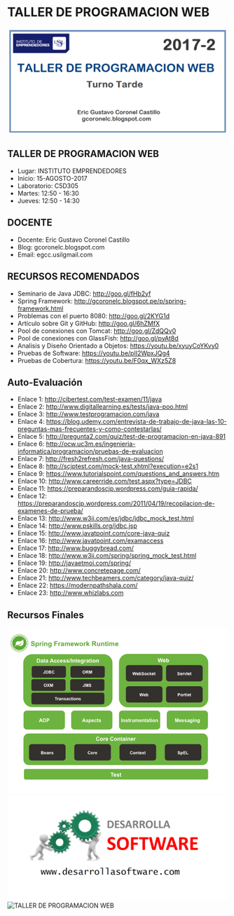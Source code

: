 # TALLER DE PROGRAMACION WEB

![TALLER DE PROGRAMACION WEB](https://raw.githubusercontent.com/gcoronelc/USIL_TPW_2017_2_TT/master/Img/USIL_TPW_2017-2_TT.png)


## TALLER DE PROGRAMACION WEB

- Lugar: INSTITUTO EMPRENDEDORES
- Inicio: 15-AGOSTO-2017
- Laboratorio: C5D305
- Martes: 12:50 - 16:30
- Jueves: 12:50 - 14:30

## DOCENTE

- Docente: Eric Gustavo Coronel Castillo
- Blog: gcoronelc.blogspot.com
- Email: egcc.usilgmail.com

## RECURSOS RECOMENDADOS

- Seminario de Java JDBC: http://goo.gl/fHb2yf
- Spring Framework: http://gcoronelc.blogspot.pe/p/spring-framework.html
- Problemas con el puerto 8080: http://goo.gl/2KYG1d
- Artículo sobre Git y GitHub: http://goo.gl/6hZMfX
- Pool de conexiones con Tomcat: http://goo.gl/ZdQQv0
- Pool de conexiones con GlassFish: http://goo.gl/pyAt8d
- Analisis y Diseño Orientado a Objetos: https://youtu.be/xyuyCoYKvy0
- Pruebas de Software: https://youtu.be/pII2WpxJQg4
- Pruebas de Cobertura: https://youtu.be/F0qx_WXz5Z8


## Auto-Evaluación

- Enlace 1: http://cibertest.com/test-examen/11/java
- Enlace 2: http://www.digitallearning.es/tests/java-poo.html
- Enlace 3: http://www.testprogramacion.com/java
- Enlace 4: https://blog.udemy.com/entrevista-de-trabajo-de-java-las-10-preguntas-mas-frecuentes-y-como-contestarlas/
- Enlace 5: http://pregunta2.com/quiz/test-de-programacion-en-java-891
- Enlace 6: http://ocw.uc3m.es/ingenieria-informatica/programacion/pruebas-de-evaluacion
- Enlace 7: http://fresh2refresh.com/java-questions/
- Enlace 8: http://scjptest.com/mock-test.xhtml?execution=e2s1
- Enlace 9: https://www.tutorialspoint.com/questions_and_answers.htm
- Enlace 10: http://www.careerride.com/test.aspx?type=JDBC
- Enlace 11: https://preparandoscjp.wordpress.com/guia-rapida/
- Enlace 12: https://preparandoscjp.wordpress.com/2011/04/19/recopilacion-de-examenes-de-prueba/
- Enlace 13: http://www.w3ii.com/es/jdbc/jdbc_mock_test.html
- Enlace 14: http://www.pskills.org/jdbc.jsp
- Enlace 15: http://www.javatpoint.com/core-java-quiz
- Enlace 16: http://www.javatpoint.com/examaccess
- Enlace 17: http://www.buggybread.com/
- Enlace 18: http://www.w3ii.com/spring/spring_mock_test.html
- Enlace 19: http://javaetmoi.com/spring/
- Enlace 20: http://www.concretepage.com/
- Enlace 21: http://www.techbeamers.com/category/java-quiz/
- Enlace 22: https://modernpathshala.com/
- Enlace 23: http://www.whizlabs.com


## Recursos Finales

![TALLER DE PROGRAMACION WEB](https://raw.githubusercontent.com/gcoronelc/USIL_TPW_2017_2_TM/master/Img/SpringFramework.png)
![TALLER DE PROGRAMACION WEB](https://raw.githubusercontent.com/gcoronelc/USIL_TPW_2017_2_TM/master/Img/DesarrollaSoftware.png)
![TALLER DE PROGRAMACION WEB](https://raw.githubusercontent.com/gcoronelc/USIL_TPW_2017_2_TM/master/Img/java-cs.png)


